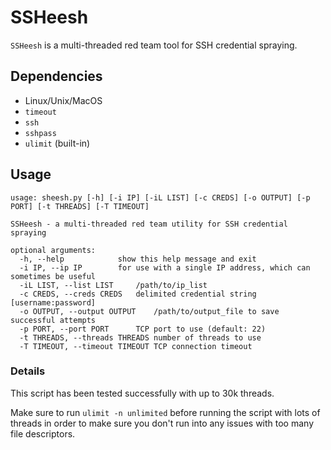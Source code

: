 # SSHeesh

`SSHeesh` is a multi-threaded red team tool for SSH credential spraying.

## Dependencies

- Linux/Unix/MacOS
- `timeout`
- `ssh`
- `sshpass`
- `ulimit` (built-in)

## Usage

```
usage: sheesh.py [-h] [-i IP] [-iL LIST] [-c CREDS] [-o OUTPUT] [-p PORT] [-t THREADS] [-T TIMEOUT]

SSHeesh - a multi-threaded red team utility for SSH credential spraying

optional arguments:
  -h, --help			show this help message and exit
  -i IP, --ip IP		for use with a single IP address, which can sometimes be useful
  -iL LIST, --list LIST		/path/to/ip_list
  -c CREDS, --creds CREDS	delimited credential string [username:password]
  -o OUTPUT, --output OUTPUT	/path/to/output_file to save successful attempts
  -p PORT, --port PORT		TCP port to use (default: 22)
  -t THREADS, --threads THREADS	number of threads to use
  -T TIMEOUT, --timeout TIMEOUT	TCP connection timeout
```

### Details

This script has been tested successfully with up to 30k threads.

Make sure to run `ulimit -n unlimited` before running the script with lots of threads in order to make sure you don't run into any issues with too many file descriptors.
